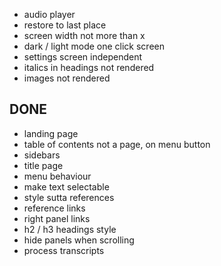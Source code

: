 - audio player
- restore to last place
- screen width not more than x
- dark / light mode one click screen
- settings screen independent
- italics in headings not rendered
- images not rendered
 
## DONE
- landing page
- table of contents not a page, on menu button
- sidebars
- title page
- menu behaviour
- make text selectable
- style sutta references
- reference links
- right panel links
- h2 / h3 headings style
- hide panels when scrolling
- process transcripts